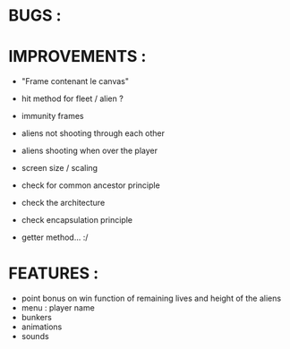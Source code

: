 

# BUGS :



# IMPROVEMENTS :

* "Frame contenant le canvas"

* hit method for fleet / alien ?
* immunity frames
* aliens not shooting through each other
* aliens shooting when over the player
* screen size / scaling

* check for common ancestor principle
* check the architecture
* check encapsulation principle
* getter method... :/


# FEATURES :

* point bonus on win function of remaining lives and height of the aliens
* menu : player name
* bunkers
* animations
* sounds

